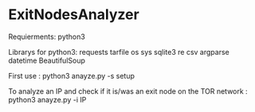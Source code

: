 # ExitNodesAnalyzer

Requierments:
 python3

Librarys for python3:
 requests
 tarfile
 os
 sys
 sqlite3
 re
 csv
 argparse
 datetime
 BeautifulSoup

First use : 
 python3 anayze.py -s setup

To analyze an IP and check if it is/was an exit node on the TOR network :
 python3 anayze.py -i IP
